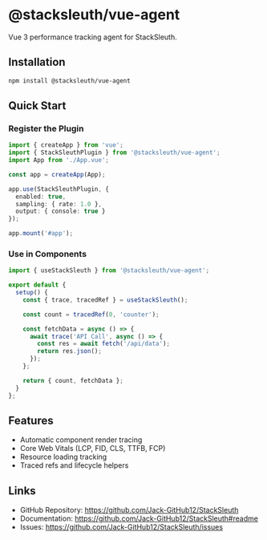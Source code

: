 # @stacksleuth/vue-agent

Vue 3 performance tracking agent for StackSleuth.

## Installation

```bash
npm install @stacksleuth/vue-agent
```

## Quick Start

### Register the Plugin

```ts
import { createApp } from 'vue';
import { StackSleuthPlugin } from '@stacksleuth/vue-agent';
import App from './App.vue';

const app = createApp(App);

app.use(StackSleuthPlugin, {
  enabled: true,
  sampling: { rate: 1.0 },
  output: { console: true }
});

app.mount('#app');
```

### Use in Components

```ts
import { useStackSleuth } from '@stacksleuth/vue-agent';

export default {
  setup() {
    const { trace, tracedRef } = useStackSleuth();

    const count = tracedRef(0, 'counter');

    const fetchData = async () => {
      await trace('API Call', async () => {
        const res = await fetch('/api/data');
        return res.json();
      });
    };

    return { count, fetchData };
  }
};
```

## Features

- Automatic component render tracing
- Core Web Vitals (LCP, FID, CLS, TTFB, FCP)
- Resource loading tracking
- Traced refs and lifecycle helpers

## Links

- GitHub Repository: https://github.com/Jack-GitHub12/StackSleuth
- Documentation: https://github.com/Jack-GitHub12/StackSleuth#readme
- Issues: https://github.com/Jack-GitHub12/StackSleuth/issues


